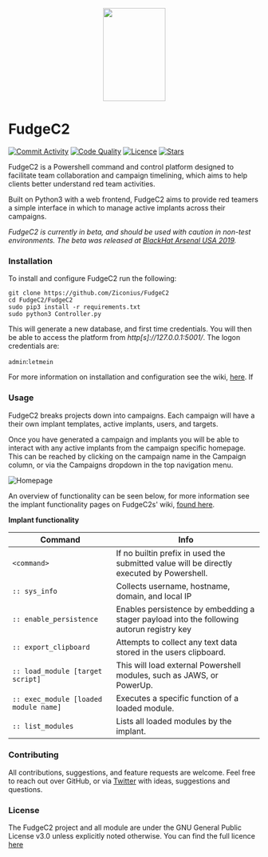<p align="center">
  <img width="125" height="186" src="https://github.com/Ziconius/Fudge/blob/master/FudgeC2/ServerApp/static/images/fudge.png">
</p>


# FudgeC2
[![Commit Activity](https://img.shields.io/github/commit-activity/m/ziconius/fudgec2)](https://github.com/ziconius/FudgeC2/graphs/commit-activity)
[![Code Quality](https://img.shields.io/codeclimate/maintainability-percentage/Ziconius/FudgeC2)](https://codeclimate.com/github/Ziconius/FudgeC2)
[![Licence](https://img.shields.io/github/license/ziconius/fudgec2)](https://github.com/ziconius/FudgeC2/blob/master/LICENSE.txt)
[![Stars](https://img.shields.io/github/stars/ziconius/fudgec2)](https://github.com/Ziconius/FudgeC2/stargazers)


FudgeC2 is a Powershell command and control platform designed to facilitate team collaboration and campaign timelining, which aims to help clients better understand red team activities.

Built on Python3 with a web frontend, FudgeC2 aims to provide red teamers a simple interface in which to manage active implants across their campaigns.

_FudgeC2 is currently in beta, and should be used with caution in non-test environments. The beta was released at [BlackHat Arsenal USA 2019](https://www.blackhat.com/us-19/arsenal/schedule/index.html#fudge-a-collaborative-c-framework-for-purple-teaming-16968)._

### Installation

To install and configure FudgeC2 run the following:

```
git clone https://github.com/Ziconius/FudgeC2
cd FudgeC2/FudgeC2
sudo pip3 install -r requirements.txt
sudo python3 Controller.py
```
This will generate a new database, and first time credentials. You will then be able to access the platform from *http[s]://127.0.0.1:5001/*. The logon credentials are:

`admin`:`letmein`

For more information on installation and configuration see the wiki, [here](https://github.com/Ziconius/FudgeC2/wiki/Installation-and-Setup). If 

### Usage

FudgeC2 breaks projects down into campaigns. Each campaign will have a their own implant templates, active implants, users, and targets.

Once you have generated a campaign and implants you will be able to interact with any active implants from the campaign specific homepage. This can be reached by clicking on the campaign name in the Campaign column, or via the Campaigns dropdown in the top navigation menu.


![Homepage](https://user-images.githubusercontent.com/6460785/68624234-4b38a900-04ce-11ea-95dc-a2253dec4ace.png)

An overview of functionality can be seen below, for more information see the implant functionality pages on FudgeC2s' wiki, [found here](https://github.com/Ziconius/FudgeC2/wiki/Implant-Functionality).

**Implant functionality**

|Command        | Info
|-------        |-----
| `<command>`               |If no builtin prefix  in used the submitted value will be directly executed by Powershell.|
|`:: sys_info`              | Collects username, hostname, domain, and local IP
|`:: enable_persistence`    | Enables persistence by embedding a stager payload into the following autorun registry key
|`:: export_clipboard`      | Attempts to collect any text data stored in the users clipboard.
|`:: load_module [target script]` |This will load external Powershell modules, such as JAWS, or PowerUp.
|`:: exec_module [loaded module name]` |Executes a specific function of a loaded module.
|`:: list_modules`          |Lists all loaded modules by the implant.

### Contributing
All contributions, suggestions, and feature requests are welcome. Feel free to reach out over GitHub, or via [Twitter](https://twitter.com/Ziconius) with ideas, suggestions and questions.


### License
The FudgeC2 project and all module are under the GNU General Public License v3.0 unless explicitly noted otherwise. You can find the full licence [here](/LICENCE.txt)